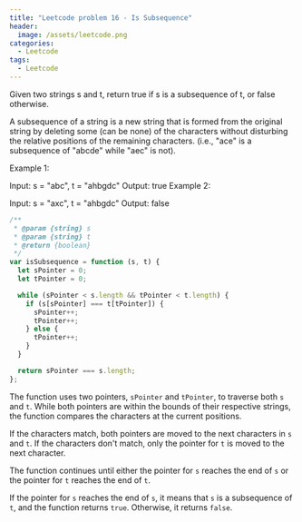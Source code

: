 ```yaml
---
title: "Leetcode problem 16 - Is Subsequence"
header:
  image: /assets/leetcode.png
categories:
  - Leetcode
tags:
  - Leetcode
---
```


Given two strings s and t, return true if s is a subsequence of t, or false otherwise.

A subsequence of a string is a new string that is formed from the original string by deleting some (can be none) of the characters without disturbing the relative positions of the remaining characters. (i.e., "ace" is a subsequence of "abcde" while "aec" is not).

Example 1:

Input: s = "abc", t = "ahbgdc"
Output: true
Example 2:

Input: s = "axc", t = "ahbgdc"
Output: false

```js
/**
 * @param {string} s
 * @param {string} t
 * @return {boolean}
 */
var isSubsequence = function (s, t) {
  let sPointer = 0;
  let tPointer = 0;

  while (sPointer < s.length && tPointer < t.length) {
    if (s[sPointer] === t[tPointer]) {
      sPointer++;
      tPointer++;
    } else {
      tPointer++;
    }
  }

  return sPointer === s.length;
};
```

The function uses two pointers, `sPointer` and `tPointer`, to traverse both `s` and `t`. While both pointers are within the bounds of their respective strings, the function compares the characters at the current positions.

If the characters match, both pointers are moved to the next characters in `s` and `t`. If the characters don't match, only the pointer for `t` is moved to the next character.

The function continues until either the pointer for `s` reaches the end of `s` or the pointer for `t` reaches the end of `t`.

If the pointer for `s` reaches the end of `s`, it means that `s` is a subsequence of `t`, and the function returns `true`. Otherwise, it returns `false`.
